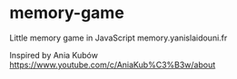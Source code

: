 # memory-game
Little memory game in JavaScript
memory.yanislaidouni.fr

Inspired by Ania Kubów
https://www.youtube.com/c/AniaKub%C3%B3w/about
